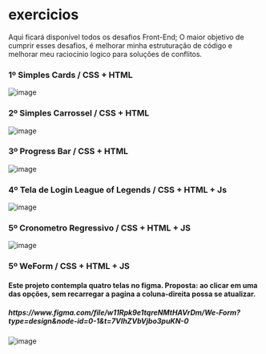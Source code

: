 # exercicios
Aqui ficará disponível todos os desafios Front-End;
O maior objetivo de cumprir esses desafios, é melhorar minha estruturação de código e melhorar meu raciocinio logico para soluções de conflitos.

<h3>1º Simples Cards / CSS + HTML</h3>

![image](https://github.com/matheus2997/desafios-frontend/assets/127162613/bd9cc328-f51a-4437-b851-39d72b26d022)

<h3>2º Simples Carrossel / CSS + HTML</h3>

![image](https://github.com/matheus2997/desafios-frontend/assets/127162613/479ee04f-3dcc-45b9-bcb6-b246e0aceb89)

<h3>3º Progress Bar / CSS + HTML</h3>

![image](https://github.com/matheus2997/desafios-frontend/assets/127162613/30723bf3-9c30-4077-b868-9c3f20fd71ab)


<h3>4º Tela de Login League of Legends / CSS + HTML + Js</h3>

![image](https://github.com/matheus2997/desafios-frontend/assets/127162613/1f70ba56-a510-4906-b7ff-45cf1d723041)

<h3>5º Cronometro Regressivo / CSS + HTML + JS</h3>

![image](https://github.com/matheus2997/desafios-frontend/assets/127162613/0d13f5c5-1bd1-4e06-accb-fb146547a5e8)

<h3>5º WeForm / CSS + HTML + JS</h3>
<h4>Este projeto contempla quatro telas no figma. Proposta: ao clicar em uma das opções, sem recarregar a pagina a coluna-direita possa se atualizar.</h4>
<h5>https://www.figma.com/file/w11Rpk9e1tqreNMtHAVrDm/We-Form?type=design&node-id=0-1&t=7VIhZVbVjbo3puKN-0</h5>

![image](https://github.com/matheus2997/desafios-frontend/assets/127162613/4d95b8a2-aa02-41ef-8839-74232501e8f7)

